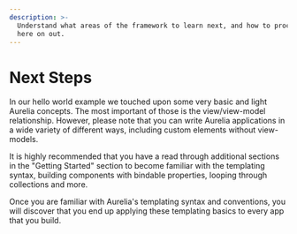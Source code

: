 ```yaml
---
description: >-
  Understand what areas of the framework to learn next, and how to proceed from
  here on out.
---
```


# Next Steps

In our hello world example we touched upon some very basic and light Aurelia concepts. The most important of those is the view/view-model relationship. However, please note that you can write Aurelia applications in a wide variety of different ways, including custom elements without view-models.

It is highly recommended that you have a read through additional sections in the "Getting Started" section to become familiar with the templating syntax, building components with bindable properties, looping through collections and more.

Once you are familiar with Aurelia's templating syntax and conventions, you will discover that you end up applying these templating basics to every app that you build.

